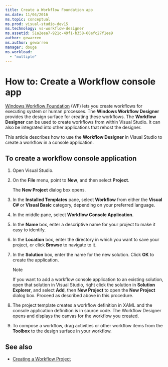 ```yaml
---
title: Create a Workflow Foundation app
ms.date: 11/04/2016
ms.topic: conceptual
ms.prod: visual-studio-dev15
ms.technology: vs-workflow-designer
ms.assetid: 51a2eea7-921c-49f1-b358-68afc27f1ee9
author: gewarren
ms.author: gewarren
manager: douge
ms.workload:
  - "multiple"
---
```

# How to: Create a Workflow console app

[Windows Workflow Foundation](/dotnet/framework/windows-workflow-foundation/) (WF) lets you create workflows for executing system or human processes. The **Windows Workflow Designer** provides the design surface for creating these workflows. The **Workflow Designer** can be used to create workflows from within Visual Studio. It can also be integrated into other applications that rehost the designer.

This article describes how to use the **Workflow Designer** in Visual Studio to create a workflow in a console application.

## To create a workflow console application

1. Open Visual Studio.

2. On the **File** menu, point to **New**, and then select **Project**.

     The **New Project** dialog box opens.

3. In the **Installed Templates** pane, select **Workflow** from either the **Visual C#** or **Visual Basic** category, depending on your preferred language.

4. In the middle pane, select **Workflow Console Application**.

5. In the **Name** box, enter a descriptive name for your project to make it easy to identify.

6. In the **Location** box, enter the directory in which you want to save your project, or click **Browse** to navigate to it.

7. In the **Solution** box, enter the name for the new solution. Click **OK** to create the application.

    > [!NOTE]
    > If you want to add a workflow console application to an existing solution, open that solution in Visual Studio, right click the solution in **Solution Explorer**, and select **Add**, then **New Project** to open the **New Project** dialog box. Proceed as described above in this procedure.

8. The project template creates a workflow definition in XAML and the console application definition is in source code. The Workflow Designer opens and displays the canvas for the workflow you created.

9. To compose a workflow, drag activities or other workflow items from the **Toolbox** to the design surface in your workflow.

## See also

- [Creating a Workflow Project](../workflow-designer/creating-a-workflow-project.md)